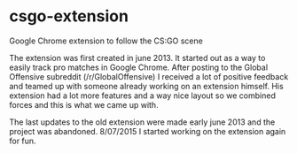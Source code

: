 # csgo-extension
Google Chrome extension to follow the CS:GO scene

The extension was first created in june 2013. It started out as a way to easily track pro matches in Google Chrome.
After posting to the Global Offensive subreddit (/r/GlobalOffensive) I received a lot of positive feedback and teamed up with someone already working on an extension himself.
His extension had a lot more features and a way nice layout so we combined forces and this is what we came up with.

The last updates to the old extension were made early june 2013 and the project was abandoned.
8/07/2015 I started working on the extension again for fun.